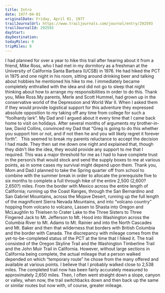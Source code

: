 ```yaml
---
title: Intro
date: 1977-04-01
originalDate: Friday, April 01, 1977
trailJournalUrl: https://www.trailjournals.com/journal/entry/292593
trailJournalId: 292593
dayStart: 
dayDestination: 
todayMiles: 0
tripMiles: 0
---
```

I had planned for over a year to hike this trail after hearing about it from a friend, Mike Ross, who I had met in my dormitory as a freshman at the University of California Santa Barbara (UCSB) in 1976. He had hiked the PCT in 1975 and one night in his room, sitting around drinking beer and talking about hobbies he mentioned his hike to me. I immediately became completely enthralled with the idea and did not go to sleep that night thinking about how to arrange my responsibilities in order to do this. Thank you, Mike Ross.My parents, Merle and Scott Hummel, had grown up in the conservative world of the Depression and World War II. When I asked them if they would provide logistical support for this adventure they expressed absolute opposition to my taking off any time from college for such a “foolhardy lark”. My Dad and I argued about it every time that I came back home to visit on holidays. After several months of arguments my brother-in-law, David Collins, convinced my Dad that “Greg is going to do this whether you support him or not, and if not then he and you will likely regret it forever forth”.   This seemed to break my parents reluctance to accept the decision I had made. They then sat me down one night and explained that, though they didn’t like the idea, they would provide any support to me that I required. This was a major threshold for me as I had to have complete trust in the person/s that would stock and send the supply boxes to me at various points, as in some cases my survival might depend upon them. Thank you, Mom and Dad.I planned to take the Spring quarter off from school to combine with the summer break in order to allocate the prerequisite five to six months to complete a full through hike of the entire 2,500 (2,600? 2,650?) miles. From the border with Mexico across the entire length of California; running up the Coast Ranges, through the San Bernardino and San Gabriel Mountains, across the Mojave Desert, running up the full length of the magnificent Sierra Nevada Mountains, and into “volcano country” hopping from volcano to volcano, Lassen to Shasta into Oregon and McLaughlin to Thielsen to Crater Lake to the Three Sisters to Three Fingered Jack to Mt. Jefferson to Mt. Hood into Washington across the Columbia River to Mt. Adams to Mt. Rainier and into the North Cascades and Mt. Baker and then that wilderness that borders with British Columbia and the border with Canada. The discrepancy with mileage comes from the yet-to-be-completed status of the PCT at the time that I hiked it. The trail consisted of the Oregon Skyline Trail and the Washington Timberline Trail and the John Muir Trail in California. However, without large sections in California being complete, the actual mileage that a person walked depended on which “temporary route” he chose from the many offered and available at various points. I believe that I probably walked close to 2,538 miles. The completed trail now has been fairly accurately measured to approximately 2,650 miles. Then, I often went straight down a slope, canyon or valley, when now, the trail switchbacks down and then back up the same or similar routes but now with, of course, greater mileage.
